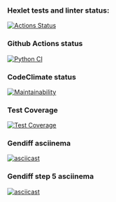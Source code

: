 ### Hexlet tests and linter status:
[![Actions Status](https://github.com/Timur-Latypov/python-project-50/workflows/hexlet-check/badge.svg)](https://github.com/Timur-Latypov/python-project-50/actions)

### Github Actions status
[![Python CI](https://github.com/Timur-Latypov/python-project-50/actions/workflows/my_test.yml/badge.svg)](https://github.com/Timur-Latypov/python-project-50/actions/workflows/my_test.yml)

### CodeClimate status
[![Maintainability](https://api.codeclimate.com/v1/badges/e655f707b228a4c19106/maintainability)](https://codeclimate.com/github/Timur-Latypov/python-project-50/maintainability)

### Test Coverage
[![Test Coverage](https://api.codeclimate.com/v1/badges/e655f707b228a4c19106/test_coverage)](https://codeclimate.com/github/Timur-Latypov/python-project-50/test_coverage)

### Gendiff asciinema
[![asciicast](https://asciinema.org/a/jFCtTu2rG7aI7Zq1UpgJO1Bqu.svg)](https://asciinema.org/a/jFCtTu2rG7aI7Zq1UpgJO1Bqu)

### Gendiff step 5 asciinema
[![asciicast](https://asciinema.org/a/r0WjCtImUJ4WxxVxYTm8rRea0.svg)](https://asciinema.org/a/r0WjCtImUJ4WxxVxYTm8rRea0)